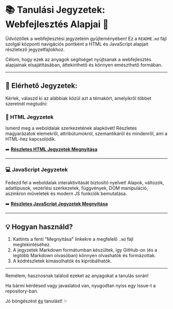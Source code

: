 # 📚 Tanulási Jegyzetek: Webfejlesztés Alapjai 🚀

Üdvözöllek a webfejlesztési jegyzeteim gyűjteményében! Ez a `README.md` fájl szolgál központi navigációs pontként a HTML és JavaScript alapjait részletező jegyzetfájlokhoz.

Célom, hogy ezek az anyagok segítséget nyújtsanak a webfejlesztés alapjainak elsajátításában, áttekinthető és könnyen emészthető formában.

---

## 🎯 Elérhető Jegyzetek:

Kérlek, válaszd ki az alábbiak közül azt a témakört, amelyikről többet szeretnél megtudni:

### 📄 **HTML Jegyzetek**

Ismerd meg a weboldalak szerkezetének alapkövét! Részletes magyarázatok elemekről, attribútumokról, szemantikáról és mindenről, ami a HTML-hez kapcsolódik.

➡️ **[Részletes HTML Jegyzetek Megnyitása](./html.md)**

---

### 💻 **JavaScript Jegyzetek**

Fedezd fel a weboldalak interaktivitását biztosító nyelvet! Alapok, változók, adattípusok, vezérlési szerkezetek, függvények, DOM manipuláció, aszinkron műveletek és modern JS funkciók bemutatása.

➡️ **[Részletes JavaScript Jegyzetek Megnyitása](./javaScript.md)** 
<!-- Ha a fájl neve pl. javascript.md (kis j-vel), akkor itt is azt használd: ./javascript.md -->

---

## 💡 Hogyan használd?

1.  Kattints a fenti "Megnyitása" linkekre a megfelelő `.md` fájl megtekintéséhez.
2.  A jegyzetek Markdown formátumban készültek, így GitHub-on (és a legtöbb Markdown olvasóban) könnyen olvashatók és formázottak.
3.  A kódrészletek kimásolhatók és kipróbálhatók.

---

Remélem, hasznosnak találod ezeket az anyagokat a tanulás során!

Ha bármi kérdésed vagy javaslatod van, nyugodtan nyiss egy Issue-t a repository-ban.


Jó böngészést [és](https://github.com/molnarkaroly/suli_git) tanulást! ✨